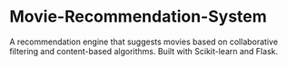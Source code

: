 # Movie-Recommendation-System
A recommendation engine that suggests movies based on collaborative filtering and content-based algorithms. Built with Scikit-learn and Flask.
